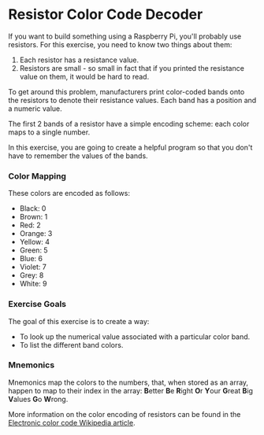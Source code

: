 # Resistor Color Code Decoder

If you want to build something using a Raspberry Pi, you'll probably use resistors. For this exercise, you need to know two things about them:

1. Each resistor has a resistance value.
2. Resistors are small - so small in fact that if you printed the resistance value on them, it would be hard to read.

To get around this problem, manufacturers print color-coded bands onto the resistors to denote their resistance values. Each band has a position and a numeric value.

The first 2 bands of a resistor have a simple encoding scheme: each color maps to a single number.

In this exercise, you are going to create a helpful program so that you don't have to remember the values of the bands.

### Color Mapping

These colors are encoded as follows:

- Black: 0
- Brown: 1
- Red: 2
- Orange: 3
- Yellow: 4
- Green: 5
- Blue: 6
- Violet: 7
- Grey: 8
- White: 9

### Exercise Goals

The goal of this exercise is to create a way:

- To look up the numerical value associated with a particular color band.
- To list the different band colors.

### Mnemonics

Mnemonics map the colors to the numbers, that, when stored as an array, happen to map to their index in the array: **B**etter **B**e **R**ight **O**r **Y**our **G**reat **B**ig **V**alues **G**o **W**rong.

More information on the color encoding of resistors can be found in the [Electronic color code Wikipedia article](https://en.wikipedia.org/wiki/Electronic_color_code).
